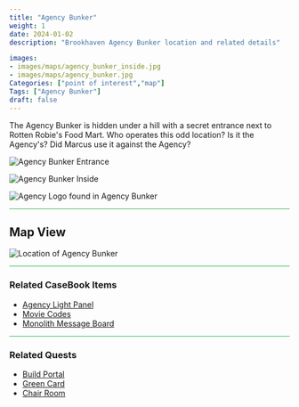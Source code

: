 ```yaml
---
title: "Agency Bunker"
weight: 1
date: 2024-01-02
description: "Brookhaven Agency Bunker location and related details"

images:
- images/maps/agency_bunker_inside.jpg
- images/maps/agency_bunker.jpg
Categories: ["point of interest","map"]
Tags: ["Agency Bunker"]
draft: false
--- 
```


The Agency Bunker is hidden under a hill with a secret entrance next to Rotten Robie's Food Mart. Who operates this odd location? Is it the Agency's? Did Marcus use it against the Agency? 



![Agency Bunker Entrance](/images/maps/agency_bunker.jpg)

![Agency Bunker Inside](/images/maps/agency_bunker_inside.jpg)

![Agency Logo found in Agency Bunker](/images/maps/agency_logo.jpg)




<hr style="background-color: #28b44c" size=8>

## Map View

![Location of Agency Bunker](/images/maps/agency-bunker.png)

<hr style="background-color: #28b44c" size=8>

### Related CaseBook Items

- [Agency Light Panel](/casebook/light_panel/)
- [Movie Codes](/casebook/movie_codes/)
- [Monolith Message Board](/casebook/monoliths/details/#agency-bunker-message-board-outside)

<hr style="background-color: #28b44c" size=8>

### Related Quests

- [Build Portal](/lore/quests/build_portal)
- [Green Card](/lore/special_tools/green_key_card)
- [Chair Room](/lore/quests/chair_room)